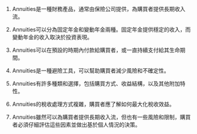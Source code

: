 

1. Annuities是一種財務產品，通常由保險公司提供，為購買者提供長期收入流。

2. Annuities可以分為固定年金和變動年金兩種。固定年金提供穩定的收入，而變動年金的收入取決於投資表現。

3. Annuities可以在預設的時期內付款給購買者，或一直持續支付給其生命期間。

4. Annuities是一種避險工具，可以幫助購買者減少風險和不確定性。 

5. Annuities有許多種類和選擇，包括購買方式、收益結構，以及其他附加特性。

6. Annuities的稅收處理方式複雜，購買者應了解如何最大化稅收效益。

7. Annuities雖然可以為購買者提供長期收入流，但也有一些風險和限制，購買者必須仔細評估這些因素並做出基於個人情況的決策。